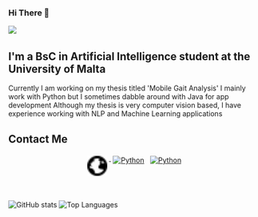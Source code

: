 ### Hi There 👋

![](https://visitor-badge.laobi.icu/badge?page_id=Fliinko.Fliinko)

## I'm a BsC in Artificial Intelligence student at the University of Malta
  Currently I am working on my thesis titled 'Mobile Gait Analysis'
  I mainly work with Python but I sometimes dabble around with Java for app development 
  Although my thesis is very computer vision based, I have experience working with NLP and Machine Learning applications 

## Contact Me 
<p align="center">
 <a href="https://fliinko.github.io/" target="_blank" rel="noopener noreferrer"> <img src="https://raw.githubusercontent.com/iconic/open-iconic/master/svg/globe.svg" alt="Python" height="40" style="vertical-align:top; margin:4px"> </a>
 <a href="https://www.kaggle.com/owenagius" target="_blank" rel="noopener noreferrer"> <img src="https://cdn4.iconfinder.com/data/icons/logos-and-brands/512/189_Kaggle_logo_logos-512.png" alt="Python" height="40" style="vertical-align:top; margin:4px"></a>
 <a href="mailto:owenagius24@gmail.com"> <img src="https://cdn.jsdelivr.net/npm/simple-icons@v3/icons/gmail.svg" alt="Python" height="40" style="vertical-align:top; margin:4px"></a>
</p>

<br />

![GitHub stats](https://github-readme-stats.vercel.app/api?username=Fliinko&show_icons=true&theme=tokyonight)
![Top Languages](https://github-readme-stats.vercel.app/api/top-langs/?username=Fliinko&theme=tokyonight)

